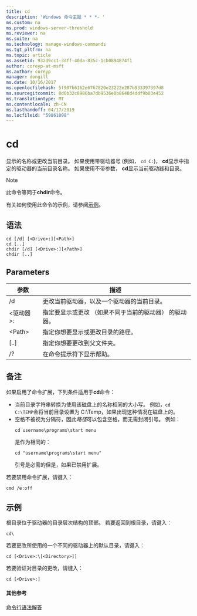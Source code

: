 ```yaml
---
title: cd
description: 'Windows 命令主题 * * *- '
ms.custom: na
ms.prod: windows-server-threshold
ms.reviewer: na
ms.suite: na
ms.technology: manage-windows-commands
ms.tgt_pltfrm: na
ms.topic: article
ms.assetid: 932d9cc1-3dff-40da-835c-1cb0894874f1
author: coreyp-at-msft
ms.author: coreyp
manager: dongill
ms.date: 10/16/2017
ms.openlocfilehash: 5f907b6162e6767820e23222e287b933397397d8
ms.sourcegitcommit: 0d0b32c8986ba7db9536e0b8648d4ddf9b03e452
ms.translationtype: MT
ms.contentlocale: zh-CN
ms.lasthandoff: 04/17/2019
ms.locfileid: "59861098"
---
```

# <a name="cd"></a>cd



显示的名称或更改当前目录。 如果使用带驱动器号 (例如， `cd C:`)， **cd**显示中指定的驱动器的当前目录名称。 如果使用不带参数， **cd**显示当前驱动器和目录。

> [!NOTE]
> 此命令等同于**chdir**命令。

有关如何使用此命令的示例，请参阅[示例](#BKMK_examples)。

## <a name="syntax"></a>语法

```
cd [/d] [<Drive>:][<Path>]
cd [..]
chdir [/d] [<Drive>:][<Path>]
chdir [..]
```

## <a name="parameters"></a>Parameters

|参数|描述|
|---------|-----------|
|/d|更改当前驱动器，以及一个驱动器的当前目录。|
|\<驱动器 >:|指定要显示或更改 （如果不同于当前的驱动器） 的驱动器。|
|\<Path>|指定你想要显示或更改目录的路径。|
|[..]|指定你想要更改到父文件夹。|
|/?|在命令提示符下显示帮助。|

## <a name="remarks"></a>备注

如果启用了命令扩展，下列条件适用于**cd**命令：
-   当前目录字符串转换为使用该磁盘上的名称相同的大小写。 例如，`cd C:\TEMP`会将当前目录设置为 C:\Temp，如果出现这种情况在磁盘上的。
-   空格不被视为分隔符，因此*路径*可以包含空格，而无需封闭引号。 例如：  
    ```
    cd username\programs\start menu
    ```  
    是作为相同的：  
    ```
    cd "username\programs\start menu"
    ```  
    引号是必需的但是，如果已禁用扩展。

若要禁用命令扩展，请键入：
```
cmd /e:off
```

## <a name="BKMK_examples"></a>示例

根目录位于驱动器的目录层次结构的顶部。 若要返回到根目录，请键入：
```
cd\
```
若要更改所使用的一个不同的驱动器上的默认目录，请键入：
```
cd [<Drive>:\[<Directory>]]
```
若要验证对目录的更改，请键入：
```
cd [<Drive>:]
```

#### <a name="additional-references"></a>其他参考

[命令行语法解答](command-line-syntax-key.md)